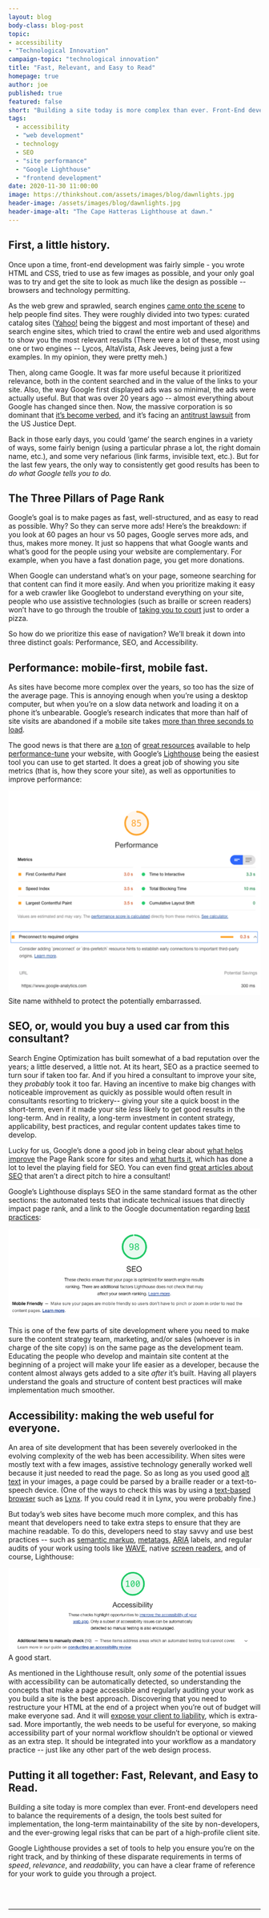 ```yaml
---
layout: blog
body-class: blog-post
topic: 
- accessibility
- "Technological Innovation"
campaign-topic: "technological innovation"
title: "Fast, Relevant, and Easy to Read"
homepage: true
author: joe
published: true
featured: false
short: "Building a site today is more complex than ever. Front-End developers need to balance the requirements of a design, the tools best suited for implementation, the long-term maintainability of the site by non-developers, and the ever-growing legal risks that can be part of a high-profile client site."
tags:
  - accessibility
  - "web development"
  - technology
  - SEO
  - "site performance"
  - "Google Lighthouse"
  - "frontend development"
date: 2020-11-30 11:00:00
image: https://thinkshout.com/assets/images/blog/dawnlights.jpg
header-image: /assets/images/blog/dawnlights.jpg
header-image-alt: "The Cape Hatteras Lighthouse at dawn."
---
```

## First, a little history.

Once upon a time, front-end development was fairly simple - you wrote HTML and CSS, tried to use as few images as possible, and your only goal was to try and get the site to look as much like the design as possible -- browsers and technology permitting. 

As the web grew and sprawled, search engines [came onto the scene](https://www.wordstream.com/articles/internet-search-engines-history) to help people find sites. They were roughly divided into two types: curated catalog sites ([Yahoo!](https://www.versionmuseum.com/history-of/yahoo-website) being the biggest and most important of these) and search engine sites, which tried to crawl the entire web and used algorithms to show you the most relevant results (There were a lot of these, most using one or two engines -- Lycos, AltaVista, Ask Jeeves, being just a few examples. In my opinion, they were pretty meh.)

Then, along came Google. It was far more useful because it prioritized relevance, both in the content searched and in the value of the links to your site. Also, the way Google first displayed ads was so minimal, the ads were actually useful. But that was over 20 years ago -- almost everything about Google has changed since then. Now, the massive corporation is so dominant that [it’s become verbed](https://muddlesintomaximsdotcom.files.wordpress.com/2016/02/calvin-verbed.jpg), and it’s facing an [antitrust lawsuit](https://www.cnet.com/news/google-is-a-search-monopoly-justice-department-says-in-landmark-antitrust-lawsuit/) from the US Justice Dept. 

Back in those early days, you could ‘game’ the search engines in a variety of ways, some fairly benign (using a particular phrase a lot, the right domain name, etc.), and some very nefarious (link farms, invisible text, etc.). But for the last few years, the only way to consistently get good results has been to *do what Google tells you to do.*

## The Three Pillars of Page Rank

Google’s goal is to make pages as fast, well-structured, and as easy to read as possible. Why? So they can serve more ads! Here’s the breakdown: if you look at 60 pages an hour vs 50 pages, Google serves more ads, and thus, makes more money. It just so happens that what Google wants and what’s good for the people using your website are complementary. For example, when you have a fast donation page, you get more donations. 

When Google can understand what’s on your page, someone searching for that content can find it more easily. And when you prioritize making it easy for a web crawler like Googlebot to understand everything on your site, people who use assistive technologies (such as braille or screen readers) won’t have to go through the trouble of [taking you to court](https://www.cnbc.com/2019/10/07/dominos-supreme-court.html) just to order a pizza. 

So how do we prioritize this ease of navigation? We’ll break it down into three distinct goals: Performance, SEO, and Accessibility. 

## Performance: mobile-first, mobile fast. 

As sites have become more complex over the years, so too has the size of the average page. This is annoying enough when you’re using a desktop computer, but when you’re on a slow data network and loading it on a phone it’s unbearable. Google’s research indicates that more than half of site visits are abandoned if a mobile site takes [more than three seconds to load](https://www.blog.google/products/ads/speed-scorecard-impact-calculator/).

The good news is that there are [a ton](https://csswizardry.com/archive/) of [great resources](https://css-tricks.com/tag/performance/) available to help [performance-tune](https://developers.google.com/speed/pagespeed/insights/) your website, with Google’s [Lighthouse](https://developers.google.com/web/tools/lighthouse) being the easiest tool you can use to get started. It does a great job of showing you site metrics (that is, how they score your site),  as well as opportunities to improve performance:

![low performing site review](/assets/images/blog/FRE.png)
<span class="caption"><i class="fa fa-caret-up"></i>Site name withheld to protect the potentially embarrassed.</span>

## SEO, or, would you buy a used car from this consultant? 

Search Engine Optimization has built somewhat of a bad reputation over the years; a little deserved, a little not. At its heart, SEO as a practice seemed to turn sour if taken too far. And if you hired a consultant to improve your site, they *probably* took it too far. Having an incentive to make big changes with noticeable improvement as quickly as possible would often result in consultants resorting to trickery-- giving your site a quick boost in the short-term, even if it made your site *less* likely to get good results in the long-term. And in reality, a long-term investment in content strategy, applicability, best practices, and regular content updates takes time to develop. 

Lucky for us, Google’s done a good job in being clear about [what helps improve](https://support.google.com/webmasters/answer/7451184?hl=en) the Page Rank score for sites and [what hurts it](https://support.google.com/webmasters/answer/35769), which has done a lot to level the playing field for SEO. You can even find [great articles about SEO](https://www.kalamuna.com/news/5-tips-get-top-seo-results) that aren’t a direct pitch to hire a consultant! 

Google’s Lighthouse displays SEO in the same standard format as the other sections: the automated tests that indicate technical issues that directly impact page rank, and a link to the Google documentation regarding [best practices](https://support.google.com/webmasters/answer/35769):

![google lighthouse display SEO](/assets/images/blog/FRE1.png)

This is one of the few parts of site development where you need to make sure the content strategy team, marketing, and/or sales (whoever is in charge of the site copy) is on the same page as the development team. Educating the people who develop and maintain site content at the beginning of a project will make your life easier as a developer, because the content almost always gets added to a site *after* it’s built. Having all players understand the goals and structure of content best practices will make implementation much smoother. 

## Accessibility: making the web useful for everyone.

An area of site development that has been severely overlooked in the evolving complexity of the web has been accessibility. When sites were mostly text with a few images, assistive technology generally worked well because it just needed to read the page. So as long as you used good [alt text](https://moz.com/learn/seo/alt-text) in your images, a page could be parsed by a braille reader or a text-to-speech device. (One of the ways to check this was by using a [text-based browser](https://en.wikipedia.org/wiki/Text-based_web_browser) such as [Lynx](https://en.wikipedia.org/wiki/Lynx_(web_browser)). If you could read it in Lynx, you were probably fine.)

But today’s web sites have become much more complex, and this has meant that developers need to take extra steps to ensure that they are machine readable. To do this, developers need to stay savvy and use best practices -- such as [semantic markup](https://www.w3.org/TR/WCAG20-TECHS/G115.html), [metatags](https://moz.com/blog/the-ultimate-guide-to-seo-meta-tags), [ARIA](https://developer.mozilla.org/en-US/docs/Web/Accessibility/ARIA) labels, and regular audits of your work using tools like [WAVE](https://wave.webaim.org/), native [screen readers](https://help.apple.com/voiceover/mac/10.15/), and of course, Lighthouse: 

![google lighthouse displaying a good accessibility score](/assets/images/blog/FRE2.png)
<span class="caption"><i class="fa fa-caret-up"></i>A good start.</span>

As mentioned in the Lighthouse result, only *some* of the potential issues with accessibility can be automatically detected, so understanding the concepts that make a page accessible and regularly auditing your work as you build a site is the best approach. Discovering that you need to restructure your HTML at the end of a project when you’re out of budget will make everyone sad. And it will [expose your client to liability](https://arstechnica.com/uncategorized/2008/08/target-to-pay-6-million-to-settle-site-accessibility-suit/), which is extra-sad. More importantly, the web needs to be useful for everyone, so making accessibility part of your normal workflow shouldn’t be optional or viewed as an extra step. It should be integrated into your workflow as a mandatory practice -- just like any other part of the web design process.

## Putting it all together: Fast, Relevant, and Easy to Read.

Building a site today is more complex than ever. Front-end developers need to balance the requirements of a design, the tools best suited for implementation, the long-term maintainability of the site by non-developers, and the ever-growing legal risks that can be part of a high-profile client site. 

Google Lighthouse provides a set of tools to help you ensure you’re on the right track, and by thinking of these disparate requirements in terms of *speed*, 
*relevance*, and *readability*, you can have a clear frame of reference for your work to guide you through a project.

<br>
<br>

---
